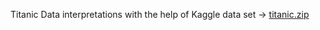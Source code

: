 Titanic Data interpretations with the help of Kaggle data set -> [titanic.zip](https://github.com/Anirudhsahu/TitanicDataMl/files/6831438/titanic.zip)


